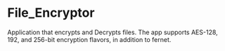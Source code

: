 # File_Encryptor
Application that encrypts and Decrypts files. The app supports AES-128, 192, and 256-bit encryption flavors, in addition to fernet.
